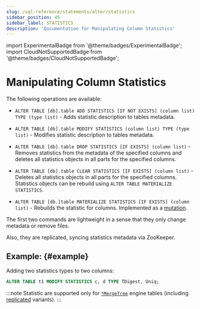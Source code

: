 ```yaml
---
slug: /sql-reference/statements/alter/statistics
sidebar_position: 45
sidebar_label: STATISTICS
description: 'Documentation for Manipulating Column Statistics'
---
```

import ExperimentalBadge from '@theme/badges/ExperimentalBadge';
import CloudNotSupportedBadge from '@theme/badges/CloudNotSupportedBadge';

# Manipulating Column Statistics

<ExperimentalBadge/>
<CloudNotSupportedBadge/>

The following operations are available:

-   `ALTER TABLE [db].table ADD STATISTICS [IF NOT EXISTS] (column list) TYPE (type list)` - Adds statistic description to tables metadata.

-   `ALTER TABLE [db].table MODIFY STATISTICS (column list) TYPE (type list)` - Modifies statistic description to tables metadata.

-   `ALTER TABLE [db].table DROP STATISTICS [IF EXISTS] (column list)` - Removes statistics from the metadata of the specified columns and deletes all statistics objects in all parts for the specified columns.

-   `ALTER TABLE [db].table CLEAR STATISTICS [IF EXISTS] (column list)` - Deletes all statistics objects in all parts for the specified columns. Statistics objects can be rebuild using `ALTER TABLE MATERIALIZE STATISTICS`.

-   `ALTER TABLE [db.]table MATERIALIZE STATISTICS [IF EXISTS] (column list)` - Rebuilds the statistic for columns. Implemented as a [mutation](../../../sql-reference/statements/alter/index.md#mutations). 

The first two commands are lightweight in a sense that they only change metadata or remove files.

Also, they are replicated, syncing statistics metadata via ZooKeeper.

## Example: {#example}

Adding two statistics types to two columns:

```sql
ALTER TABLE t1 MODIFY STATISTICS c, d TYPE TDigest, Uniq;
```

:::note
Statistic are supported only for [`*MergeTree`](../../../engines/table-engines/mergetree-family/mergetree.md) engine tables (including [replicated](../../../engines/table-engines/mergetree-family/replication.md) variants).
:::
